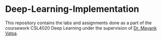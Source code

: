 # Deep-Learning-Implementation

This repository contains the labs and assignments done as a part of the coursework CSL4020 Deep Learning under the supervision of [Dr. Mayank Vatsa](https://scholar.google.com/citations?user=-DAxp-cAAAAJ&hl=en).
